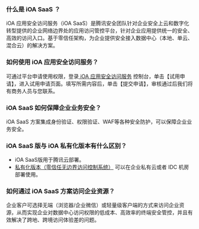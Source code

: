 ### 什么是 iOA SaaS ？
iOA 应用安全访问服务（iOA SaaS）是腾讯安全团队针对企业安全上云和数字化转型提供的企业网络边界处的应用访问管控平台，针对企业应用提供统一的安全、高效的访问入口。基于零信任架构，为企业提供安全接入数据中心（本地、单云、混合云）的解决方案。

### 如何使用 iOA 应用安全访问服务？
可通过平台申请使用权限，登录[ iOA 应用安全访问服务](https://console.cloud.tencent.com/sag) 控制台，单击【试用申请】，进入试用申请页面。填写所需内容后，单击【提交申请】，审核通过后我们将有商务人员与您联系。

### iOA SaaS 如何保障企业业务安全？
iOA SaaS 方案集成身份验证、权限验证、WAF等各种安全防护，可以保障企业业务安全。

### iOA SaaS 版与 iOA 私有化版本有什么区别？
- iOA SaaS版用于腾讯云部署。
- [私有化版本（零信任无边界访问控制系统）](https://cloud.tencent.com/document/product/1092) 可以在企业私有云或者 IDC 机房部署使用。

### 如何通过 iOA SaaS 方案访问企业资源？
企业客户可选择无端（浏览器/企业微信）或轻量级客户端的方式来访问企业资源，从而实现企业对数据中心访问权限的低成本、高效率的终端安全管控，并且有效解决了跨地、跨境访问体验差的问题。

